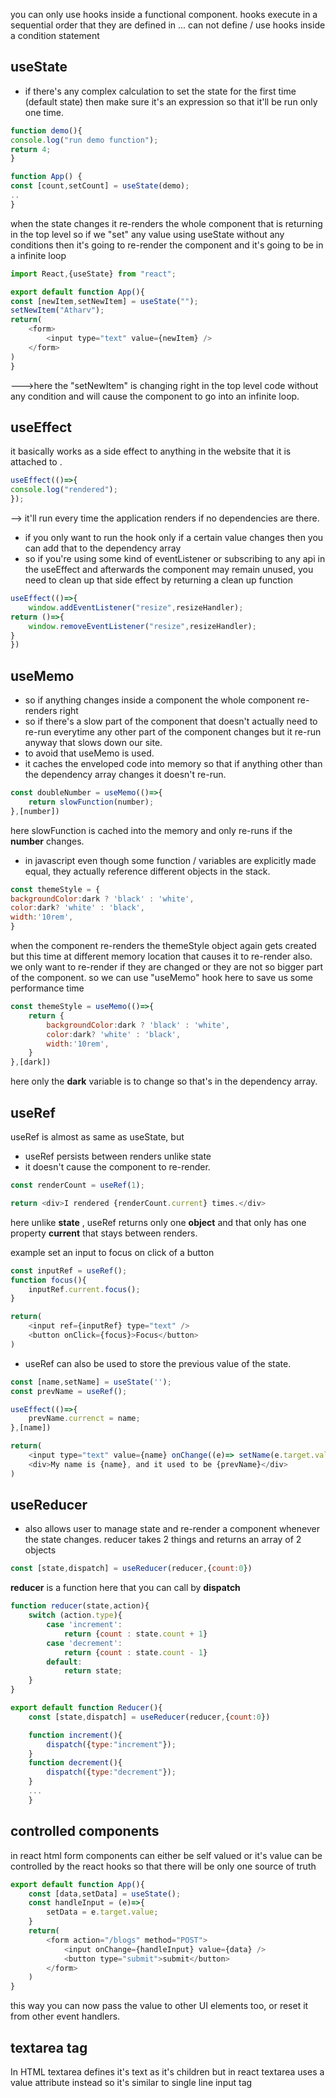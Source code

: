 you can only use hooks inside a functional component.
hooks execute in a sequential order that they are defined in ...
can not define / use hooks inside a condition statement
## useState

- if there's any complex calculation to set the state for the first time (default state) then make sure it's an expression so that it'll be run only one time.
```javascript
function demo(){
console.log("run demo function");
return 4;
}

function App() {
const [count,setCount] = useState(demo);
..
}
```

when the state changes it re-renders the whole component that is returning in the top level
so if we "set" any value using useState without any conditions then it's going to re-render the component and it's going to be in a infinite loop
```javascript
import React,{useState} from "react";

export default function App(){
const [newItem,setNewItem] = useState("");
setNewItem("Atharv");
return(
	<form>
		<input type="text" value={newItem} />
	</form>
)
}
```
--->here the "setNewItem" is changing right in the top level code without any condition and will cause the component to go into an infinite loop.

## useEffect

it basically works as a side effect to anything in the website that it is attached to .
```javascript
useEffect(()=>{
console.log("rendered");
});
```
--> it'll run every time the application renders if no dependencies are there.

- if you only want to run the hook only if a certain value changes then you can add that to the dependency array
- so if you're using some kind of eventListener or subscribing to any api in the useEffect and afterwards the component may remain unused, you need to clean up that side effect by returning a clean up function 
```javascript
useEffect(()=>{
	window.addEventListener("resize",resizeHandler);
return ()=>{
	window.removeEventListener("resize",resizeHandler);
}
})
```


## useMemo
- so if anything changes inside a component the whole component re-renders right
- so if there's a slow part of the component that doesn't actually need to re-run everytime any other part of the component changes but it re-run anyway that slows down our site.
- to avoid that useMemo is used.
- it caches the enveloped code into memory so that if anything other than the dependency array changes it doesn't re-run.

```javascript
const doubleNumber = useMemo(()=>{
	return slowFunction(number);
},[number])
```
here slowFunction is cached into the memory and only re-runs if the **number** changes.

- in javascript even though some function / variables are explicitly made equal, they actually reference different objects in the stack.

```javascript
const themeStyle = {
backgroundColor:dark ? 'black' : 'white',
color:dark? 'white' : 'black',
width:'10rem',
}
```
when the component re-renders the themeStyle object again gets created but this time at different memory location that causes it to re-render also.
we only want to re-render if they are changed or they are not so bigger part of the component.
so we can use "useMemo" hook here to save us some performance time

```javascript
const themeStyle = useMemo(()=>{
	return {
		backgroundColor:dark ? 'black' : 'white',
		color:dark? 'white' : 'black',
		width:'10rem',
	}
},[dark])
```
here only the **dark** variable is to change so that's in the dependency array.


## useRef
useRef is almost as same as useState, but
- useRef persists between renders unlike state
- it doesn't cause the component to re-render.

```javascript
const renderCount = useRef(1);

return <div>I rendered {renderCount.current} times.</div>
```

here unlike **state** , useRef returns only one **object** and that only has one property **current** that stays between renders.

example set an input to focus on click of a button

```javascript
const inputRef = useRef();
function focus(){
	inputRef.current.focus();
}

return(
	<input ref={inputRef} type="text" />
	<button onClick={focus}>Focus</button>
)
```

- useRef can also be used to store the previous value of the state.

```javascript
const [name,setName] = useState('');
const prevName = useRef();

useEffect(()=>{
	prevName.currenct = name;
},[name])

return(
	<input type="text" value={name} onChange((e)=> setName(e.target.value)) />
	<div>My name is {name}, and it used to be {prevName}</div>
)
```



## useReducer
- also allows user to manage state and re-render a component whenever the state changes.
reducer takes 2 things and returns an array of 2 objects 
```javascript
const [state,dispatch] = useReducer(reducer,{count:0})
```
**reducer** is a function here that you can call by **dispatch** 
```javascript
function reducer(state,action){
    switch (action.type){
        case 'increment':
            return {count : state.count + 1}
        case 'decrement':
            return {count : state.count - 1}
        default:
            return state;
    }
}

export default function Reducer(){
    const [state,dispatch] = useReducer(reducer,{count:0})

    function increment(){
        dispatch({type:"increment"});
    }
    function decrement(){
        dispatch({type:"decrement"});
    }
    ...
    }
```




## controlled components
in react html form components can either be self valued or it's value can be controlled by the react hooks so that there will be only one source of truth
```javascript
export default function App(){
	const [data,setData] = useState();
	const handleInput = (e)=>{
		setData = e.target.value;
	}
	return(
		<form action="/blogs" method="POST">
			<input onChange={handleInput} value={data} />
			<button type="submit">submit</button>
		</form>
	)
}
```
this way you can now pass the value to other UI elements too, or reset it from other event handlers.

## textarea tag

In HTML textarea defines it's text as it's children
but in react textarea uses a value attribute instead so it's similar to single line input tag

